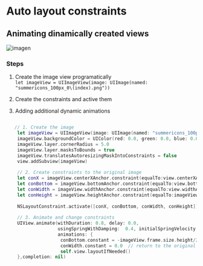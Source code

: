 # Auto layout constraints


##  Animating dinamically created views
![imagen](../feature-animatingDynamicallyCreatedViewss/assets/sketch5.gif)


### Steps

1. Create the image view programatically  
`let imageView = UIImageView(image: UIImage(named: "summericons_100px_0\(index).png"))` 

2. Create the constraints and active them
3. Adding additional dynamic animations

```swift

   // 1. Create the image
    let imageView = UIImageView(image: UIImage(named: "summericons_100px_0\(index).png"))
    imageView.backgroundColor = UIColor(red: 0.0, green: 0.0, blue: 0.0, alpha: 0.5)
    imageView.layer.cornerRadius = 5.0
    imageView.layer.masksToBounds = true
    imageView.translatesAutoresizingMaskIntoConstraints = false
    view.addSubview(imageView)
    
    // 2. Create constraints to the original image
    let conX = imageView.centerXAnchor.constraint(equalTo:view.centerXAnchor)
    let conBottom = imageView.bottomAnchor.constraint(equalTo:view.bottomAnchor, constant: imageView.frame.height)
    let conWidth = imageView.widthAnchor.constraint(equalTo:view.widthAnchor, multiplier: 0.33, constant: -50.0)
    let conHeight = imageView.heightAnchor.constraint(equalTo:imageView.widthAnchor)
    
    NSLayoutConstraint.activate([conX, conBottom, conWidth, conHeight])
    
    // 3. Animate and change constraints
    UIView.animate(withDuration: 0.8, delay: 0.0,
                   usingSpringWithDamping:  0.4, initialSpringVelocity: 0.0,
                   animations: {
                    conBottom.constant = -imageView.frame.size.height/2
                    conWidth.constant = 0.0  // return to the original size
                    self.view.layoutIfNeeded()
    },completion: nil)
  
```
